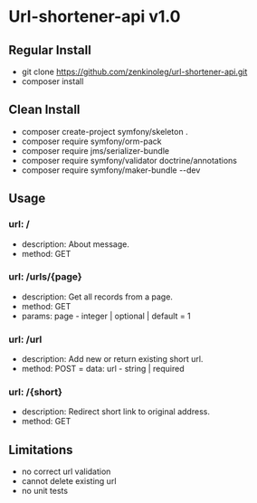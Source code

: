 Url-shortener-api v1.0
======================


Regular Install
---------------
- git clone https://github.com/zenkinoleg/url-shortener-api.git
- composer install

Clean Install
-------------
- composer create-project symfony/skeleton .
- composer require symfony/orm-pack
- composer require jms/serializer-bundle
- composer require symfony/validator doctrine/annotations
- composer require symfony/maker-bundle --dev


Usage
-----

### url: /
- description: About message.
- method: GET

### url: /urls/{page}
- description: Get all records from a page.
- method: GET
- params: page - integer | optional | default = 1

### url: /url</dt>
- description: Add new or return existing short url.
- method: POST
= data: url - string | required

### url: /{short}
- description: Redirect short link to original address.
- method: GET

Limitations
-----------
 - no correct url validation
 - cannot delete existing url
 - no unit tests
